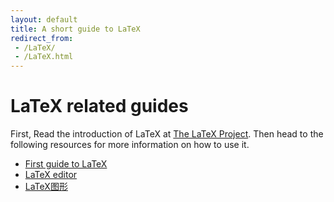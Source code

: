 ```yaml
---
layout: default
title: A short guide to LaTeX
redirect_from: 
 - /LaTeX/
 - /LaTeX.html
---
```



# LaTeX related guides

First, Read the introduction of LaTeX at [The LaTeX Project](https://www.latex-project.org/about/). Then head to the following resources for more information on how to use it.
- [First guide to LaTeX](https://mirrors.nic.cz/tex-archive/info/lshort/english/lshort.pdf)
- [LaTeX editor](https://github.com/lzhangup/pg-resources/files/6258028/LaTeX.Sublime.Text.pdf)
- [LaTeX图形](http://www.ctex.org/documents/latex/graphics/node2.html)
